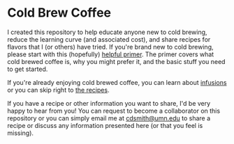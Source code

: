 # Cold Brew Coffee
I created this repository to help educate anyone new to cold brewing, reduce the learning curve (and associated cost), and share recipes for flavors that I (or others) have tried. If you're brand new to cold brewing, please start with this (hopefully) [helpful primer](https://github.umn.edu/cdsmith/cold-brew-coffee/blob/master/primer/README.md). The primer covers what cold brewed coffee is, why you might prefer it, and the basic stuff you need to get started.

If you're already enjoying cold brewed coffee, you can learn about [infusions](https://github.umn.edu/cdsmith/cold-brew-coffee/blob/master/primer/INFUSIONS.md) or you can skip right to [the recipes](https://github.umn.edu/cdsmith/cold-brew-coffee/blob/master/recipes/README.md).

If you have a recipe or other information you want to share, I'd be very happy to hear from you! You can request to become a collaborator on this repository or you can simply email me at cdsmith@umn.edu to share a recipe or discuss any information presented here (or that you feel is missing).
